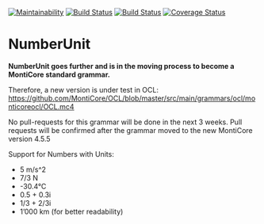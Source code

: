 [![Maintainability](https://api.codeclimate.com/v1/badges/d197cb9534b46949da84/maintainability)](https://codeclimate.com/github/EmbeddedMontiArc/NumberUnit/maintainability)
[![Build Status](https://travis-ci.org/EmbeddedMontiArc/NumberUnit.svg?branch=master)](https://travis-ci.org/EmbeddedMontiArc/NumberUnit)
[![Build Status](https://circleci.com/gh/EmbeddedMontiArc/NumberUnit/tree/master.svg?style=shield&circle-token=:circle-token)](https://circleci.com/gh/EmbeddedMontiArc/NumberUnit/tree/master)
[![Coverage Status](https://coveralls.io/repos/github/EmbeddedMontiArc/NumberUnit/badge.svg?branch=master)](https://coveralls.io/github/EmbeddedMontiArc/NumberUnit?branch=master)
# NumberUnit

**NumberUnit goes further and is in the moving process to become a MontiCore standard grammar.**

Therefore, a new version is under test in OCL: https://github.com/MontiCore/OCL/blob/master/src/main/grammars/ocl/monticoreocl/OCL.mc4

No pull-requests for this grammar will be done in the next 3 weeks. Pull requests will be confirmed after the grammar moved to the new MontiCore version 4.5.5



Support for Numbers with Units:
* 5 m/s^2
* 7/3 N
* -30.4°C
* 0.5 + 0.3i
* 1/3 + 2/3i
* 1’000 km (for better readability)
